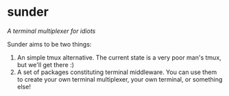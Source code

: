 # sunder

*A terminal multiplexer for idiots*

Sunder aims to be two things:

1. An simple tmux alternative. The current state is a very poor man's tmux, but we'll get there :)
1. A set of packages constituting terminal middleware. You can use them to create your own terminal multiplexer, your own terminal, or something else!
